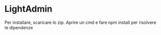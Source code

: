 # LightAdmin

Per installare, scaricare lo zip. Aprire un cmd e fare npm install per risolvere le dipendenze
